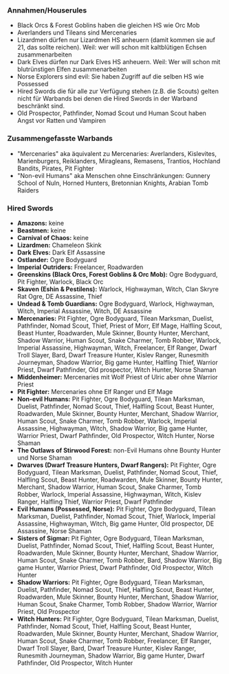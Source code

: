 ### Annahmen/Houserules
 - Black Orcs & Forest Goblins haben die gleichen HS wie Orc Mob
 - Averlanders und Tileans sind Mercenaries
 - Lizardmen dürfen nur Lizardmen HS anheuern (damit kommen sie auf 21, das sollte reichen). Weil: wer will schon mit kaltblütigen Echsen zusammenarbeiten
 - Dark Elves dürfen nur Dark Elves HS anheuern. Weil: Wer will schon mit blutrünstigen Elfen zusammenarbeiten
 - Norse Explorers sind evil: Sie haben Zugriff auf die selben HS wie Possessed
 - Hired Swords die für alle zur Verfügung stehen (z.B. die Scouts) gelten nicht für Warbands bei denen die Hired Swords in der Warband beschränkt sind.
 - Old Prospector, Pathfinder, Nomad Scout und Human Scout haben Angst vor Ratten und Vampiren

### Zusammengefasste Warbands
 - "Mercenaries" aka äquivalent zu Mercenaries: Averlanders, Kislevites, Marienburgers, Reiklanders, Miragleans, Remasens, Trantios, Hochland Bandits, Pirates, Pit Fighter 
 - "Non-evil Humans" aka Menschen ohne Einschränkungen: Gunnery School of Nuln, Horned Hunters, Bretonnian Knights, Arabian Tomb Raiders

### Hired Swords
 - **Amazons:** keine
 - **Beastmen:** keine
 - **Carnival of Chaos:** keine
 - **Lizardmen:** Chameleon Skink
 - **Dark Elves:** Dark Elf Assassine
 - **Ostlander:** Ogre Bodyguard
 - **Imperial Outriders:** Freelancer, Roadwarden
 - **Greenskins (Black Orcs, Forest Goblins & Orc Mob):** Ogre Bodyguard, Pit Fighter, Warlock, Black Orc
 - **Skaven (Eshin & Pestilens):** Warlock, Highwayman, Witch, Clan Skryre Rat Ogre, DE Assassine, Thief
 - **Undead & Tomb Guardians:** Ogre Bodyguard, Warlock, Highwayman, Witch, Imperial Assassine, Witch, DE Assassine
 - **Mercenaries:** Pit Fighter, Ogre Bodyguard, Tilean Marksman, Duelist, Pathfinder, Nomad Scout, Thief, Priest of Morr, Elf Mage, Halfling Scout, Beast Hunter, Roadwarden, Mule Skinner, Bounty Hunter, Merchant, Shadow Warrior, Human Scout, Snake Charmer, Tomb Robber, Warlock, Imperial Assassine, Highwayman, Witch, Freelancer, Elf Ranger, Dwarf Troll Slayer, Bard, Dwarf Treasure Hunter, Kislev Ranger, Runesmith Journeyman, Shadow Warrior, Big game Hunter, Halfling Thief, Warrior Priest, Dwarf Pathfinder, Old prospector, Witch Hunter, Norse Shaman
 - **Middenheimer:** Mercenaries mit Wolf Priest of Ulric aber ohne Warrior Priest
 - **Pit Fighter:** Mercenaries ohne Elf Ranger und Elf Mage  
 - **Non-evil Humans:** Pit Fighter, Ogre Bodyguard, Tilean Marksman, Duelist, Pathfinder, Nomad Scout, Thief, Halfling Scout, Beast Hunter, Roadwarden, Mule Skinner, Bounty Hunter, Merchant, Shadow Warrior, Human Scout, Snake Charmer, Tomb Robber, Warlock, Imperial Assassine, Highwayman, Witch, Shadow Warrior, Big game Hunter, Warrior Priest, Dwarf Pathfinder, Old Prospector, Witch Hunter, Norse Shaman
 - **The Outlaws of Stirwood Forest:** non-Evil Humans ohne Bounty Hunter und Norse Shaman
 - **Dwarves (Dwarf Treasure Hunters, Dwarf Rangers):** Pit Fighter, Ogre Bodyguard, Tilean Marksman, Duelist, Pathfinder, Nomad Scout, Thief, Halfling Scout, Beast Hunter, Roadwarden, Mule Skinner, Bounty Hunter, Merchant, Shadow Warrior, Human Scout, Snake Charmer, Tomb Robber, Warlock, Imperial Assassine, Highwayman, Witch, Kislev Ranger, Halfling Thief, Warrior Priest, Dwarf Pathfinder
 - **Evil Humans (Possessed, Norse):** Pit Fighter, Ogre Bodyguard, Tilean Marksman, Duelist, Pathfinder, Nomad Scout, Thief, Warlock, Imperial Assassine, Highwayman, Witch, Big game Hunter, Old prospector, DE Assassine, Norse Shaman
 - **Sisters of Sigmar:** Pit Fighter, Ogre Bodyguard, Tilean Marksman, Duelist, Pathfinder, Nomad Scout, Thief, Halfling Scout, Beast Hunter, Roadwarden, Mule Skinner, Bounty Hunter, Merchant, Shadow Warrior, Human Scout, Snake Charmer, Tomb Robber, Bard, Shadow Warrior, Big game Hunter, Warrior Priest, Dwarf Pathfinder, Old Prospector, Witch Hunter
 - **Shadow Warriors:** Pit Fighter, Ogre Bodyguard, Tilean Marksman, Duelist, Pathfinder, Nomad Scout, Thief, Halfling Scout, Beast Hunter, Roadwarden, Mule Skinner, Bounty Hunter, Merchant, Shadow Warrior, Human Scout, Snake Charmer, Tomb Robber, Shadow Warrior, Warrior Priest, Old Prospector
 - **Witch Hunters:** Pit Fighter, Ogre Bodyguard, Tilean Marksman, Duelist, Pathfinder, Nomad Scout, Thief, Halfling Scout, Beast Hunter, Roadwarden, Mule Skinner, Bounty Hunter, Merchant, Shadow Warrior, Human Scout, Snake Charmer, Tomb Robber, Freelancer, Elf Ranger, Dwarf Troll Slayer, Bard, Dwarf Treasure Hunter, Kislev Ranger, Runesmith Journeyman, Shadow Warrior, Big game Hunter, Dwarf Pathfinder, Old Prospector, Witch Hunter
